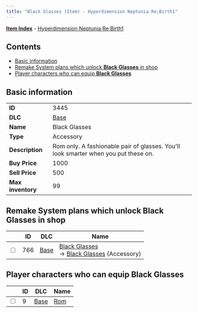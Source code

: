 ```yaml
---
title: "Black Glasses (Item) - Hyperdimension Neptunia Re;Birth1"
---
```


[**Item Index**](/neptunia/rb1/item/index.html) - [Hyperdimension Neptunia Re;Birth1](/neptunia/rb1)

## Contents

- [Basic information](#basic-information)
- [Remake System plans which unlock **Black Glasses** in shop](#remake-system-plans-which-unlock-black-glasses-in-shop)
- [Player characters who can equip **Black Glasses**](#player-characters-who-can-equip-black-glasses)

## Basic information

|   |   |
| -- | -- |
| **ID** | 3445 |
| **DLC** | [Base](/neptunia/rb1/dlc/1-base.html) |
| **Name** | Black Glasses |
| **Type** | Accessory |
| **Description** | Rom only. A fashionable pair of glasses. You'll look smarter when you put these on. |
| **Buy Price** | 1000 |
| **Sell Price** | 500 |
| **Max inventory** | 99 |

## Remake System plans which unlock **Black Glasses** in shop

|    | ID | DLC | Name |
| -- | -- | --- | ---- |
| <input type="checkbox" id="rb1-remake-1-766" class="trackbox" /> | 766 | [Base](/neptunia/rb1/dlc/1-base.html) | [Black Glasses](/neptunia/rb1/remake/1-766-black-glasses.html)<br />→ [Black Glasses](/neptunia/rb1/item/1-3445-black-glasses.html) (Accessory) |

## Player characters who can equip **Black Glasses**

|    | ID | DLC | Name |
| -- | -- | --- | ---- |
| <input type="checkbox" id="rb1-player-1-9" class="trackbox" /> | 9 | [Base](/neptunia/rb1/dlc/1-base.html) | [Rom](/neptunia/rb1/player/1-9-rom.html) |